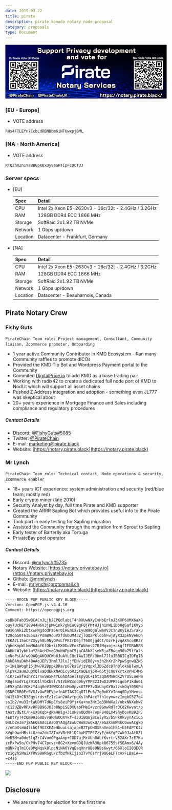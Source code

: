 ```yaml
---
date: 2019-03-22
title: pirate
description: pirate komodo notary node proposal
category: proposals
type: Document
---
```


![](./VotePirate.jpg)

### [EU - Europe] ###

- VOTE address

```
RHs4FTLEYn7CcbLdRBNDbm6iNTUwxpj8ML
```

### [NA - North America] ###

- VOTE address

```
RTQZhmZn1YaBBGpKBxDy9aaHTipFCDCTUJ
```

### Server specs ###

- [EU]

	| Spec     | Detail		|
	|----------|--------------------|
	| CPU      |Intel  2x Xeon E5-2630v3 - 16c/32t - 2.4GHz / 3.2GHz	|
	| RAM      |128GB DDR4 ECC 1866 MHz				|
	| Storage  |SoftRaid 2x1.92 TB NVMe				|
    | Network  |1 Gbps up/down  |
	| Location |Datacenter - Frankfurt, Germany			|

- [NA]

	| Spec     | Detail             |
	|----------|--------------------|
	| CPU      |Intel  2x Xeon E5-2630v3 - 16c/32t - 2.4GHz / 3.2GHz |
	| RAM      |128GB DDR4 ECC 1866 MHz			|
	| Storage  |SoftRaid 2x1.92 TB NVMe	|
    | Network  |1 Gbps up/down  |
	| Location |Datacenter - Beauharnois, Canada		|

## Pirate Notary Crew ##

### Fishy Guts ###
```PirateChain Team role: Project management, Consultant, Community liaison, Zcommerce promoter, Onboarding```

- 1 year active Community Contributor in KMD Ecosystem - Ran many Community raffles to promote dICOs
- Provided the KMD Tip Bot and Wordpress Payment portal to the Community
- Commited [DigitalPrice.io](https://digitalprice.io) to add KMD as a base trading pair
- Working with radix42 to create a dedicated full node port of KMD to Nodl.it which will support all asset chains
- Pushed Z Address integration and adoption - something even JL777 was skeptical about
- 20+ years experience in Mortgage Finance and Sales including compliance and regulatory procedures

##### Contact Details #####

- Discord: [@FishyGuts#5085](https://pirate.black/discord)
- Twitter: [@PirateChain](https://twitter.com/PirateChain)
- E-mail: marketing@pirate.black
- Website: [https://notary.pirate.black](https://notary.pirate.black)

### Mr Lynch ###
```PirateChain Team role: Technical contact, Node operations & security, Zcommerce enabler```

- 18+ years ICT experience: system administration and security (red/blue team; mostly red)
- Early crypto miner (late 2010)
- Security Analyst by day, full time Pirate and KMD supporter
- Created the ARRR Sapling Bot which provides useful info to the Pirate Community
- Took part in early testing for Sapling migration
- Assisted the Community through the migration from Sprout to Sapling
- Early tester of Barterlly aka Tortuga
- PrivateBay pool operator

##### Contact Details #####

- Discord: [@mrlynch#5735](https://pirate.black/discord)
- Notary Website: [https://notary.privatebay.io](https://notary.privatebay.io)
- Github: [@mrmlynch](https://github.com/MrMLynch)
- E-mail: mrlynch@protonmail.ch
- Website: [https://notary.pirate.black](https://notary.pirate.black)
```
-----BEGIN PGP PUBLIC KEY BLOCK-----
Version: OpenPGP.js v4.4.10
Comment: https://openpgpjs.org

xsBNBFab35wBCACnJLjbJEPQdlabiT4h8XUwNXyIvHbErlnJ3KXP6UMX6aXG
ouy7UcHEYI0944H6V3jpMw1nk7gNCWCBgFQjPMtHJjhinWLiDo0gGafiKVyp
a9sGhAki2btxwPNgdodPa5Ar0iHEmCa7IyuW9QgalwmRVJcTnBKyieJSraku
T28qa50T6IE5sa/PdmB9ouVXfdGbUM43ZjlQQaPklobhFwjAyX3ZpkNVekOh
rEKA7L15oCFZXyyh8L9NyOVsLfPKIrD6jfT6O0jgdCt/GzrHjvqAXSco8R3r
VghnKmpWlkmM6AofKlQb+iLMX0DuVEokTWbhms27RfMqxoj+akgfIEGRABEB
AAHNLW1ybHluY2hAcHJvdG9ubWFpbC5jaCA8bXJseW5jaEBwcm90b25tYWls
LmNoPsLAfwQQAQgAKQUCWo8JuAYLCQcIAwIJEP/3hml7JluJBBUICgIDFgIB
AhkBAhsDAh4BAAoJEP/3hml7JluJjYEH/idER8y+y3h2hXr2hPpwSgnwQZNS
p+INiQWoghi5jMw7R28ppkBRa/p67ksEVjzVqpxl3DGZdcDTn0lok6BlwmLA
GlpYK3auWZuDXQlvaDdEHXNAOicy6R35XaQEnj6R+65tjCn0YxrtxsPHI4M6
niK/LwafeIhYc1rnwSWSR4YLGhDA6elTspyQC+IbtzqOAMnWdK2VrUSLuePm
R8gsSodYLgZ91Q1lYbXb5l/51VbWZxoq0kyYMP823IwD2UPRSLgobP1kdu61
bE5XgIAcVQKzY4aq0eV30WXCAtnMo0pvxOTFP7vOxUayGY0xtzskOqY05GPd
0SNRC8R0EeSVGJvOwE0EVpvfnAEIAKICqOTlPu6/7o0oKYvInmqSDyYMvosc
bW15kD+CB3Eqylrds+EzIz1an2WAvfpgXslhP4ccYfn1cymwrzImgbG5Z7q4
ssIb2/mu3IrlaUDMY7dKpEYs8eiP9Yj+Xa+no3NtIq39HWXaJ/nbxNNXehw7
nC12UZBvRPXvRFBB96JUJb8Np1SE0XUabFMeI+vzr8GmwRdTr3Cd2Kwvnt/p
tAstvdEtC/h+sXQKqb+gRaHHig+31oH8aQQd0+7vpF840LX4ShyDovKB9ZPJ
4EDtryT4zQm99I68DvvaRNuOQXYkf+sJUiBQojBCwlyXS/bSPkRkvynAciCp
94LbZeJm7j8AEQEAAcLAaQQYAQgAEwUCWo8JuQkQ//eGaXsmW4kCGwwACgkQ
//eGaXsmW4lihQf9G2XEAeHbuuLsajapxBZTpOHOSSnXno1h81+b5EAPTKJz
XVghOwrHRsiLUznw2dcI8TozVRrMt1QChxM7TPEZzyE/mkYgFZwk9JaAt8Zt
HeD5M+a0dq5lqZrC4VomOPgaAnp+CGD7ajMrXUh8ALfKvrtrV52AXr7rE7Ka
zcPxPw5o/CkP9v74C7pcvz+8G2+XevmGDQlUzWA30pk86755sfSEAmx6/4Ay
mQNk7qTm1CeBPgHqsk8lpcNiNAOYVqEaqXnr8Be9NBs6wyt/66XloII83EOR
Yz1g2h5NaiXYRvS8WR6gU/cfbzfHkIjso2TvYOsYrj9O6eLPTcvxFLBaiA==
=c4s6
-----END PGP PUBLIC KEY BLOCK-----
```

![](./welcome_pirates.jpg)

## Disclosure ##

- We are running for election for the first time
